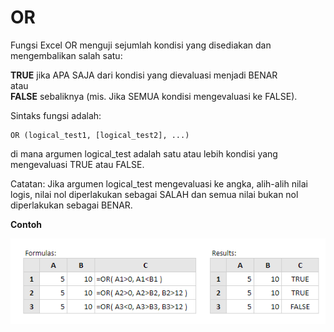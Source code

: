 # OR

Fungsi Excel OR menguji sejumlah kondisi yang disediakan dan mengembalikan salah satu:

**TRUE** jika APA SAJA dari kondisi yang dievaluasi menjadi BENAR  
atau  
**FALSE** sebaliknya \(mis. Jika SEMUA kondisi mengevaluasi ke FALSE\).  
  
Sintaks fungsi adalah: 

```text
OR (logical_test1, [logical_test2], ...)
```

di mana argumen logical\_test adalah satu atau lebih kondisi yang mengevaluasi TRUE atau FALSE.

Catatan: Jika argumen logical\_test mengevaluasi ke angka, alih-alih nilai logis, nilai nol diperlakukan sebagai SALAH dan semua nilai bukan nol diperlakukan sebagai BENAR.  
  
**Contoh**

![](../.gitbook/assets/or.PNG)

